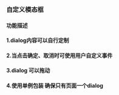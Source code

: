 ### 自定义模态框
 
#### 功能描述
#### 1.dialog内容可以自行定制
#### 2.当点击确定、取消时可使用用户自定义事件
#### 3.dialog 可以拖动
#### 4.使用单例包装 确保只有页面一个dialog
